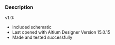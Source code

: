 ### Description

v1.0:
- Included schematic
- Last opened with Altium Designer Version 15.0.15
- Made and tested successfully

